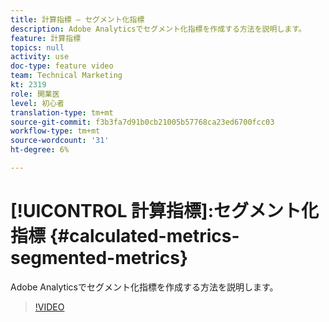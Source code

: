```yaml
---
title: 計算指標 — セグメント化指標
description: Adobe Analyticsでセグメント化指標を作成する方法を説明します。
feature: 計算指標
topics: null
activity: use
doc-type: feature video
team: Technical Marketing
kt: 2319
role: 開業医
level: 初心者
translation-type: tm+mt
source-git-commit: f3b3fa7d91b0cb21005b57768ca23ed6700fcc03
workflow-type: tm+mt
source-wordcount: '31'
ht-degree: 6%

---
```



# [!UICONTROL 計算指標]:セグメント化指標  {#calculated-metrics-segmented-metrics}

Adobe Analyticsでセグメント化指標を作成する方法を説明します。

>[!VIDEO](https://video.tv.adobe.com/v/25409/?quality=12)
